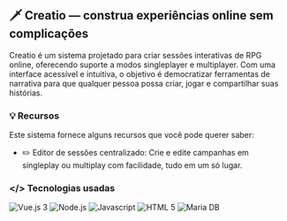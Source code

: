 ## 🗡️ Creatio — construa experiências online sem complicações

Creatio é um sistema projetado para criar sessões interativas de RPG online, oferecendo suporte a modos singleplayer e multiplayer. Com uma interface acessível e intuitiva, o objetivo é democratizar ferramentas de narrativa para que qualquer pessoa possa criar, jogar e compartilhar suas histórias.

### 💡 Recursos

Este sistema fornece alguns recursos que você pode querer saber:
- ✏️ Editor de sessões centralizado: Crie e edite campanhas em singleplay ou multiplay com facilidade, tudo em um só lugar.

### </> Tecnologias usadas

![](https://img.shields.io/badge/Vue.js-3-34495E?logo=vue.js&logoColor=4FC08D&style=flat-square "Vue.js 3") ![](https://img.shields.io/badge/Node.js-339933?logo=nodedotjs&logoColor=white&style=flat-square "Node.js") ![](https://img.shields.io/badge/JavaScript-F7DF1E?logo=javascript&logoColor=black&style=flat-square "Javascript") ![](https://img.shields.io/badge/HTML5-E34F26?logo=html5&logoColor=white&style=flat-square "HTML 5")  ![](https://img.shields.io/badge/MariaDB-003545?logo=mariadb&logoColor=white&style=flat-square "Maria DB")
